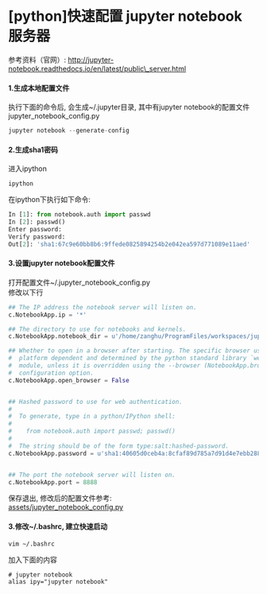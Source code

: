 # \[python\]快速配置 jupyter notebook 服务器

参考资料（官网）: http://jupyter-notebook.readthedocs.io/en/latest/public\_server.html

#### 1.生成本地配置文件

执行下面的命令后, 会生成~/.jupyter目录, 其中有jupyter notebook的配置文件jupyter\_notebook\_config.py

```python
jupyter notebook --generate-config
```

#### 2.生成sha1密码

进入ipython

```shell
ipython
```

在ipython下执行如下命令:

```python
In [1]: from notebook.auth import passwd
In [2]: passwd()
Enter password:
Verify password:
Out[2]: 'sha1:67c9e60bb8b6:9ffede0825894254b2e042ea597d771089e11aed'
```

#### 3.设置jupyter notebook配置文件

打开配置文件~/.jupyter\_notebook\_config.py  
修改以下行

```python
## The IP address the notebook server will listen on.
c.NotebookApp.ip = '*'

## The directory to use for notebooks and kernels.
c.NotebookApp.notebook_dir = u'/home/zanghu/ProgramFiles/workspaces/jupyter_workspace'

## Whether to open in a browser after starting. The specific browser used is
#  platform dependent and determined by the python standard library `webbrowser`
#  module, unless it is overridden using the --browser (NotebookApp.browser)
#  configuration option.
c.NotebookApp.open_browser = False


## Hashed password to use for web authentication.
#  
#  To generate, type in a python/IPython shell:
#  
#    from notebook.auth import passwd; passwd()
#  
#  The string should be of the form type:salt:hashed-password.
c.NotebookApp.password = u'sha1:40605d0ceb4a:8cfaf89d785a7d91d4e7ebb288eab9fb3efec385'


## The port the notebook server will listen on.
c.NotebookApp.port = 8888
```

保存退出, 修改后的配置文件参考:  
[assets/jupyter\_notebook\_config.py](/assets/jupyter_notebook_config.py)

#### 3.修改~/.bashrc, 建立快速启动

```shell
vim ~/.bashrc
```

加入下面的内容

```shell
# jupyter notebook
alias ipy="jupyter notebook"
```



